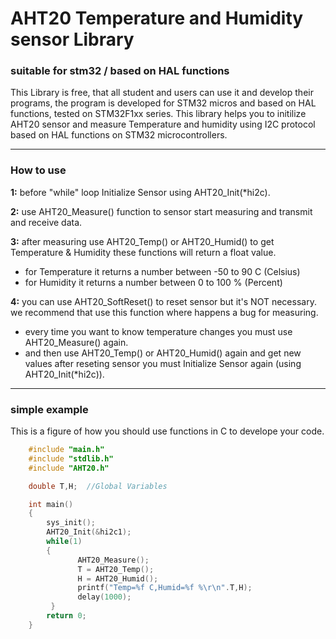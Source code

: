 # AHT20 Temperature and Humidity sensor Library
### suitable for stm32 / based on HAL functions
This Library is free, that all student and users can use it and develop their programs, the program is developed for STM32 micros and based on HAL functions, tested on STM32F1xx series.
This library helps you to initilize AHT20 sensor and measure Temperature and humidity using I2C protocol based on HAL functions on STM32 microcontrollers.

------------
### How to use

**1:** before "while" loop Initialize Sensor using AHT20_Init(*hi2c).

**2:** use AHT20_Measure() function to sensor start measuring and transmit and receive data.

**3:** after measuring use AHT20_Temp() or AHT20_Humid() to get Temperature & Humidity these functions will return a float value.
   - for Temperature it returns a number between -50 to 90 C (Celsius)
   - for Humidity it returns a number between 0 to 100 %  (Percent)

**4:** you can use AHT20_SoftReset() to reset sensor but it's NOT necessary. we recommend that use this function where happens a bug for measuring.
   - every time you want to know temperature changes you must use AHT20_Measure() again.
   - and then use AHT20_Temp() or AHT20_Humid() again and get new values after reseting sensor you must Initialize Sensor again (using AHT20_Init(*hi2c)).

------------
### simple example

This is a figure of how you should use functions in C to develope your code.
``` C
    #include "main.h"
    #include "stdlib.h"
    #include "AHT20.h"

    double T,H;  //Global Variables

    int main()
    {
        sys_init();
        AHT20_Init(&hi2c1);
        while(1)
        {
               AHT20_Measure();
               T = AHT20_Temp();
               H = AHT20_Humid();
               printf("Temp=%f C,Humid=%f %\r\n".T,H);
               delay(1000);
         }
        return 0;
    }
```

